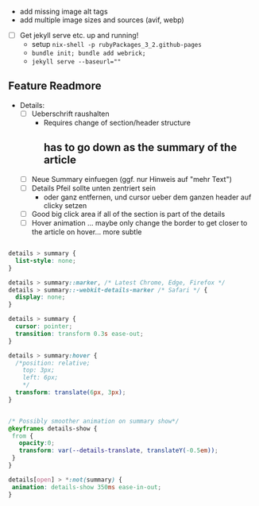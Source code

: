 

- add missing image alt tags
- add multiple image sizes and sources (avif, webp)

- [ ] Get jekyll serve etc. up and running!
  - setup `nix-shell -p rubyPackages_3_2.github-pages`
  - `bundle init; bundle add webrick;`
  - `jekyll serve --baseurl=""  `


## Feature Readmore

- Details: 
  - [ ] Ueberschrift raushalten
    - Requires change of section/header structure <h2> has to go down as the summary of the article
  - [ ] Neue Summary einfuegen (ggf. nur Hinweis auf "mehr Text")
  - [ ] Details Pfeil sollte unten zentriert sein
    - oder ganz entfernen, und cursor ueber dem ganzen header auf clicky setzen
  - [ ] Good big click area if all of the section is part of the details
  - [ ] Hover animation ... maybe only change the border to get closer to the article on hover... more subtle

```css

details > summary {
  list-style: none;
}

details > summary::marker, /* Latest Chrome, Edge, Firefox */ 
details > summary::-webkit-details-marker /* Safari */ {
  display: none;
}

details > summary {
  cursor: pointer;
  transition: transform 0.3s ease-out;
}

details > summary:hover {
  /*position: relative;
    top: 3px;
    left: 6px;
    */
  transform: translate(6px, 3px);
}


/* Possibly smoother animation on summary show*/
@keyframes details-show {
 from {
   opacity:0;
   transform: var(--details-translate, translateY(-0.5em));
 }
}

details[open] > *:not(summary) {
 animation: details-show 350ms ease-in-out;
}

```
